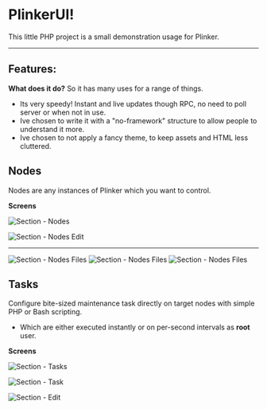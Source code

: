 PlinkerUI!
===================

This little PHP project is a small demonstration usage for Plinker.

----------

Features:
---------

**What does it do?**
So it has many uses for a range of things.

 - Its very speedy! Instant and live updates though RPC, no need to poll server or when not in use.
 - Ive chosen to write it with a "no-framework" structure to allow people to understand it more.
 - Ive chosen to not apply a fancy theme, to keep assets and HTML less cluttered.

Nodes
-----

Nodes are any instances of Plinker which you want to control.

**Screens**

![Section - Nodes](https://cherone.co.uk/files/screens/plinkerui/nodes.png)

![Section - Nodes Edit](https://cherone.co.uk/files/screens/plinkerui/node.edit.png)

----------

![Section - Nodes Files](https://cherone.co.uk/files/screens/plinkerui/node.tasks.png)
![Section - Nodes Files](https://cherone.co.uk/files/screens/plinkerui/node.files.png)
![Section - Nodes Files](https://cherone.co.uk/files/screens/plinkerui/node.information.png)


Tasks
-----

Configure bite-sized maintenance task directly on target nodes with simple PHP or Bash scripting. 

  -  Which are either executed instantly or on per-second intervals as **root** user.

**Screens**

![Section - Tasks](https://cherone.co.uk/files/screens/plinkerui/tasks.png)

![Section - Task](https://cherone.co.uk/files/screens/plinkerui/task.png)

![Section - Edit](https://cherone.co.uk/files/screens/plinkerui/task.edit.png)
